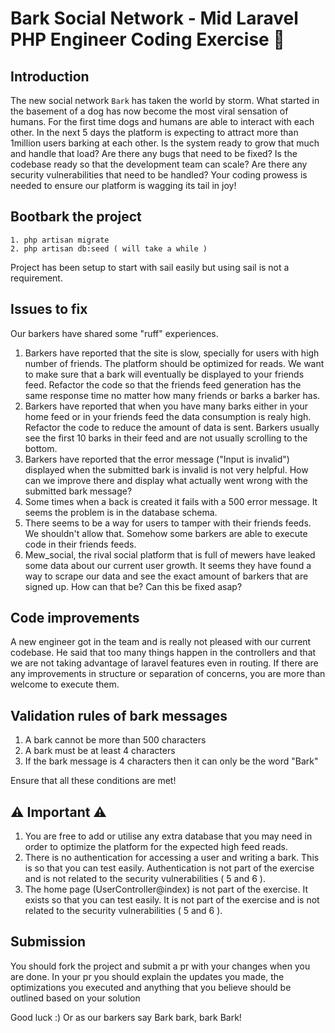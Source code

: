 # Bark Social Network - Mid Laravel PHP Engineer Coding Exercise 🐾

## Introduction

The new social network `Bark` has taken the world by storm. What started in the basement of a dog has now become the most viral sensation of humans.
For the first time dogs and humans are able to interact with each other. In the next 5 days the platform is expecting to attract more than 1million users barking at each other. Is the system ready to grow that much and handle that load? Are there any bugs that need to be fixed? Is the codebase ready so that the development team can scale? Are there any security vulnerabilities that need to be handled?
Your coding prowess is needed to ensure our platform is wagging its tail in joy!

## Bootbark the project

```
1. php artisan migrate
2. php artisan db:seed ( will take a while )
```

Project has been setup to start with sail easily but using sail is not a requirement.


## Issues to fix 

Our barkers have shared some "ruff" experiences.

1. Barkers have reported that the site is slow, specially for users with high number of friends. The platform should be optimized for reads. We want to make sure that a bark will eventually be displayed to your friends feed. Refactor the code so that the friends feed generation has the same response time no matter how many friends or barks a barker has.
2. Barkers have reported that when you have many barks either in your home feed or in your friends feed the data consumption is realy high. Refactor the code to reduce the amount of data is sent. Barkers usually see the first 10 barks in their feed and are not usually scrolling to the bottom.
3. Barkers have reported that the error message ("Input is invalid") displayed when the submitted bark is invalid is not very helpful. How can we improve there and display what actually went wrong with the submitted bark message?
4. Some times when a back is created it fails with a 500 error message. It seems the problem is in the database schema.
5. There seems to be a way for users to tamper with their friends feeds. We shouldn't allow that. Somehow some barkers are able to execute code in their friends feeds.
6. Mew_social, the rival social platform that is full of mewers have leaked some data about our current user growth. It seems they have found a way to scrape our data and see the exact amount of barkers that are signed up. How can that be? Can this be fixed asap?

## Code improvements 

A new engineer got in the team and is really not pleased with our current codebase. He said that too many things happen in the controllers and that we are not taking advantage of laravel features even in routing. If there are any improvements in structure or separation of concerns, you are more than welcome to execute them. 

## Validation rules of bark messages

1. A bark cannot be more than 500 characters
2. A bark must be at least 4 characters
3. If the bark message is 4 characters then it can only be the word "Bark"

Ensure that all these conditions are met!

## ⚠️ Important ⚠️

1. You are free to add or utilise any extra database that you may need in order to optimize the platform for the expected high feed reads.
2. There is no authentication for accessing a user and writing a bark. This is so that you can test easily. Authentication is not part of the exercise and is not related to the security vulnerabilities ( 5 and 6 ).
3. The home page (UserController@index) is not part of the exercise. It exists so that you can test easily. It is not part of the exercise and is not related to the security vulnerabilities ( 5 and 6 ).


## Submission

You should fork the project and submit a pr with your changes when you are done.
In your pr you should explain the updates you made, the optimizations you executed and anything that you believe should be outlined based on your solution

Good luck :)
Or as our barkers say Bark bark, bark Bark!
